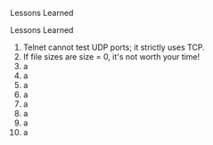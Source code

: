 Lessons Learned

Lessons Learned

1. Telnet cannot test UDP ports; it strictly uses TCP.
2.  If file sizes are size = 0, it's not worth your time!
3. a
4. a
5. a
6. a
7. a
8. a
9. a
10. a